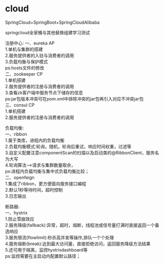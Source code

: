 # cloud
SpringCloud+SpringBoot+SpringCloudAlibaba  
  
  
springcloud全家桶与其他替换组建学习测试  
  
  
注册中心: 
一、eureka  AP  
1.单机与集群的搭建  
2.服务提供者的入驻与消费者的调用  
3.负载均衡与保护模式  
ps:hosts文件的修改  
二、zookeeper  CP  
1.单机搭建  
2.服务提供者的注册与消费者的调用  
3.查看zk客户端中服务节点下储存的信息  
ps:jar包版本冲突可在pom.xml中排除冲突的jar包再引入对应不冲突jar包  
三、consul  CP  
1.单机搭建  
2.服务提供者的注册与消费者的调用  
  
  
负载均衡:  
一、ribbon  
1.属于类库，进程内的负载均衡  
2.负载均衡模式:轮询，随机，轮询后重试，响应时间权重，过滤等  
3.自定义配置注意componentScan的扫描以及启动类的@RibbonClient，服务名为大写  
4.轮询算法-->请求与集群数量取余，  
ps:进程内负载均衡与集中式负载均衡比较；  
二、openfeign  
1.集成了ribbon，更方便面向服务接口编程  
2.默认1秒等待时间，超时控制  
3.日志输出  
  
  
断路器:  
一、hystrix  
1.防止雪崩效应  
2.服务降级(fallback):异常，超时，熔断，线程池或信号量打满时直接返回一个备选响应  
3.服务限流(flowlimit):秒杀高并发等操作,排队一个个处理  
4.服务熔断(break):达到最大访问量，直接拒绝访问，返回服务降级方法结果  
5.还可用于隔离，监控hystrixdashboard等  
ps:监控需要在主启动内配置默认路径；  

